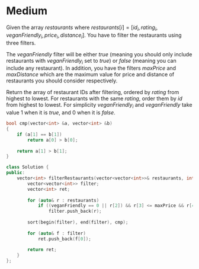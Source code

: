 # Medium

Given the array $restaurants$ where $restaurants[i] = [id_i, rating_i, veganFriendly_i, price_i, distance_i]$. You have to filter the restaurants using three filters.

The $veganFriendly$ filter will be either $true$ (meaning you should only include restaurants with $veganFriendly_i$ set to $true$) or $false$ (meaning you can include any restaurant). In addition, you have the filters $maxPrice$ and $maxDistance$ which are the maximum value for price and distance of restaurants you should consider respectively.

Return the array of restaurant IDs after filtering, ordered by $rating$ from highest to lowest. For restaurants with the same $rating$, order them by $id$ from highest to lowest. For simplicity $veganFriendly_i$ and $veganFriendly$ take value $1$ when it is $true$, and $0$ when it is $false$.

```cpp
bool cmp(vector<int> &a, vector<int> &b)
{
    if (a[1] == b[1])
        return a[0] > b[0];
    
    return a[1] > b[1];
}

class Solution {
public:
    vector<int> filterRestaurants(vector<vector<int>>& restaurants, int veganFriendly, int maxPrice, int maxDistance) {
        vector<vector<int>> filter;
        vector<int> ret;
        
        for (auto& r : restaurants)
            if ((veganFriendly == 0 || r[2]) && r[3] <= maxPrice && r[4] <= maxDistance)
                filter.push_back(r);
        
        sort(begin(filter), end(filter), cmp);
        
        for (auto& f : filter)
            ret.push_back(f[0]);
        
        return ret;
    }
};
```
